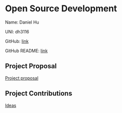 # Open Source Development

Name: Daniel Hu

UNI: dh3116

GitHub: [link](https://github.com/dhu16)

GitHub README: [link](https://github.com/dhu16/dhu16/blob/main/README.md)


## Project Proposal

<a href="https://github.com/dhu16/project-proposals-s2023/blob/main/Project%20Idea.md" target="_blank" rel="noreferrer">Project proposal</a>

## Project Contributions

<a href="https://github.com/dhu16/project-proposals-s2023/blob/main/Project%20Contribution%20Choice.md" target="_blank" rel="noreferrer">Ideas</a>
